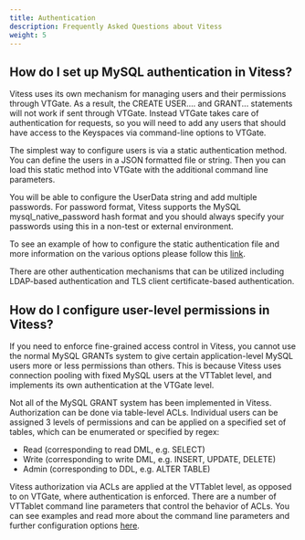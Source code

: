 ```yaml
---
title: Authentication
description: Frequently Asked Questions about Vitess
weight: 5
---
```


## How do I set up MySQL authentication in Vitess?

Vitess uses its own mechanism for managing users and their permissions through VTGate. As a result, the CREATE USER.... and GRANT... statements will not work if sent through VTGate. Instead VTGate takes care of authentication for requests, so you will need to add any users that should have access to the Keyspaces via command-line options to VTGate.

The simplest way to configure users is via a static authentication method. You can define the users in a JSON formatted file or string. Then you can load this static method into VTGate with the additional command line parameters. 

You will be able to configure the UserData string and add multiple passwords. For password format, Vitess supports the MySQL mysql_native_password hash format and you should always specify your passwords using this in a non-test or external environment. 

To see an example of how to configure the static authentication file and more information on the various options please follow this [link](https://vitess.io/docs/13.0/user-guides/configuration-advanced/user-management/#authentication).

There are other authentication mechanisms that can be utilized including LDAP-based authentication and TLS client certificate-based authentication.

## How do I configure user-level permissions in Vitess?

If you need to enforce fine-grained access control in Vitess, you cannot use the normal MySQL GRANTs system to give certain application-level MySQL users more or less permissions than others. This is because Vitess uses connection pooling with fixed MySQL users at the VTTablet level, and implements its own authentication at the VTGate level. 

Not all of the MySQL GRANT system has been implemented in Vitess. Authorization can be done via table-level ACLs. Individual users can be assigned 3 levels of permissions and can be applied on a specified set of tables, which can be enumerated or specified by regex:
- Read (corresponding to read DML, e.g. SELECT)
- Write (corresponding to write DML, e.g. INSERT, UPDATE, DELETE)
- Admin (corresponding to DDL, e.g. ALTER TABLE)

Vitess authorization via ACLs are applied at the VTTablet level, as opposed to on VTGate, where authentication is enforced. There are a number of VTTablet command line parameters that control the behavior of ACLs. You can see examples and read more about the command line parameters and further configuration options [here](https://vitess.io/docs/user-guides/authorization/#vttablet-parameters-for-table-acls). 